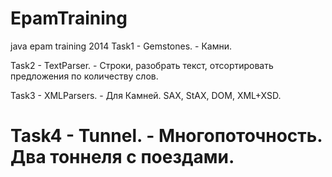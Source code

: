 EpamTraining
============


 java epam training 2014
 Task1 - Gemstones. - Камни. 
 
 Task2 - TextParser. - Строки, разобрать текст, отсортировать предложения по количеству слов.
 
 Task3 - XMLParsers. - Для Камней. SAX, StAX, DOM, XML+XSD.
 
 Task4 - Tunnel. -  Многопоточность. Два тоннеля с поездами.
=======
